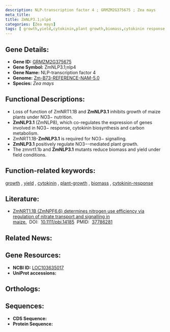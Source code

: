 ```yaml
---
description: NLP-transcription factor 4 ; GRMZM2G375675 ; Zea mays
meta_title:
title: ZmNLP3.1;nlp4
categories: [Zea mays]
tags: [ growth,yield,cytokinin,plant growth,biomass,cytokinin response ]
---
```


## Gene Details:
- **Gene ID:**	[GRMZM2G375675](https://www.maizegdb.org/gene_center/gene/GRMZM2G375675)
- **Gene Symbol:** ZmNLP3.1;nlp4
- **Gene Name:** NLP-transcription factor 4
- **Genome:** [Zm-B73-REFERENCE-NAM-5.0](https://www.maizegdb.org/genome/assembly/Zm-B73-REFERENCE-NAM-5.0)
- **Species:** *Zea mays*

## Functional Descriptions:
   - Loss of function of ZmNRT1.1B and **ZmNLP3.1** inhibits growth of maize plants under NO3− nutrition. 
   - **ZmNLP3.1** (ZmNLP8), which co-regulates the expression of genes involved in NO3− response, cytokinin biosynthesis and carbon metabolism.
   - ZmNRT1.1B-**ZmNLP3.1** is required for NO3− signalling.
   - **ZmNLP3.1** positively regulate NO3−-mediated plant growth.
   - The zmnrt1.1b and **ZmNLP3.1** mutants reduce biomass and yield under field conditions.

## Function-related keywords:
[growth](/tags/growth/)&nbsp;,&nbsp;[yield](/tags/yield/)&nbsp;,&nbsp;[cytokinin](/tags/cytokinin/)&nbsp;,&nbsp;[plant-growth](/tags/plant-growth/)&nbsp;,&nbsp;[biomass](/tags/biomass/)&nbsp;,&nbsp;[cytokinin-response](/tags/cytokinin-response/)

## Literature:
   - [ZmNRT1.1B (ZmNPF6.6) determines nitrogen use efficiency via regulation of nitrate transport and signalling in maize.]( https://onlinelibrary.wiley.com/doi/full/10.1111/pbi.14185)&nbsp;&nbsp;DOI:&nbsp;&nbsp;[10.1111/pbi.14185](https://onlinelibrary.wiley.com/doi/full/10.1111/pbi.14185)&nbsp;&nbsp;PMID:&nbsp;&nbsp;[37786281](https://pubmed.ncbi.nlm.nih.gov/37786281/)

## Related News:

## Gene Resources:
- **NCBI ID:** [LOC103635017](https://www.ncbi.nlm.nih.gov/gene/?term=LOC103635017)
- **UniProt accessions:** [](https://www.uniprot.org/uniprotkb//entry)

## Orthologs:

## Sequences:
- **CDS Sequence:**
- **Protein Sequence:**
